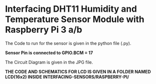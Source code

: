 # **Interfacing DHT11 Humidity and Temperature Sensor Module with Raspberry Pi 3 a/b**

The Code to run for the sensor is given in the python file (.py).

**Sensor Pin is connected to GPIO.BCM = 17**

The Circuit Diagram is given in the JPG file.

**THE CODE AND SCHEMATICS FOR LCD IS GIVEN IN A FOLDER NAMED LCD(16x2) INSIDE INTERFACING-SENSORS/RASPBERRY-PI/**
